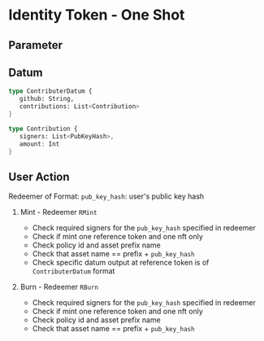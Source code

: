 # Identity Token - One Shot

## Parameter

## Datum

```rs
type ContributerDatum {
   github: String,
   contributions: List<Contribution>
}

type Contribution {
   signers: List<PubKeyHash>,
   amount: Int
}
```

## User Action

Redeemer of Format: `pub_key_hash`: user's public key hash

1. Mint - Redeemer `RMint`
   - Check required signers for the `pub_key_hash` specified in redeemer
   - Check if mint one reference token and one nft only
   - Check policy id and asset prefix name 
   - Check that asset name == prefix + `pub_key_hash`
   - Check specific datum output at reference token is of `ContributerDatum` format

2. Burn - Redeemer `RBurn`
   - Check required signers for the `pub_key_hash` specified in redeemer
   - Check if mint one reference token and one nft only
   - Check policy id and asset prefix name
   - Check that asset name == prefix + `pub_key_hash`
